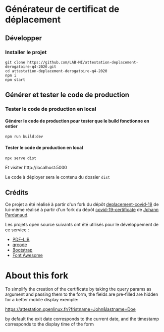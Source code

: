 # Générateur de certificat de déplacement

## Développer

### Installer le projet

```console
git clone https://github.com/LAB-MI/attestation-deplacement-derogatoire-q4-2020.git
cd attestation-deplacement-derogatoire-q4-2020
npm i
npm start
```

## Générer et tester le code de production

### Tester le code de production en local

#### Générer le code de production pour tester que le build fonctionne en entier

```console
npm run build:dev
```

#### Tester le code de production en local

```console
npx serve dist
```

Et visiter http://localhost:5000

Le code à déployer sera le contenu du dossier `dist`

## Crédits

Ce projet a été réalisé à partir d'un fork du dépôt [deplacement-covid-19](https://github.com/nesk/deplacement-covid-19) de lui-même réalisé à partir d'un fork du dépôt [covid-19-certificate](https://github.com/nesk/covid-19-certificate) de [Johann Pardanaud](https://github.com/nesk).

Les projets open source suivants ont été utilisés pour le développement de ce
service :

- [PDF-LIB](https://pdf-lib.js.org/)
- [qrcode](https://github.com/soldair/node-qrcode)
- [Bootstrap](https://getbootstrap.com/)
- [Font Awesome](https://fontawesome.com/license)

# About this fork

To simplify the creation of the certificate by taking the query params as argument and passing them to the form, the fields are pre-filled are hidden for a better mobile display
exemple:

https://attestation.openlinux.fr/?fristname=John&lastname=Doe   

by default the exit date corresponds to the current date, and the timestamp corresponds to the display time of the form
